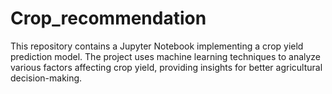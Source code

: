 # Crop_recommendation
This repository contains a Jupyter Notebook implementing a crop yield prediction model. The project uses machine learning techniques to analyze various factors affecting crop yield, providing insights for better agricultural decision-making.
